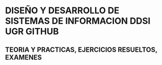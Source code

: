 # DISEÑO Y DESARROLLO DE SISTEMAS DE INFORMACION DDSI UGR GITHUB
## TEORIA Y PRACTICAS, EJERCICIOS RESUELTOS, EXAMENES
